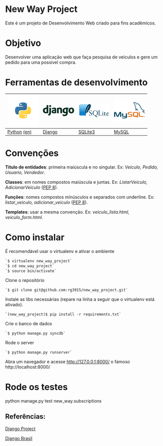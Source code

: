 New Way Project
===============

Este é um projeto de Desenvolvimento Web criado para fins acadêmicos.

# Objetivo

Desenvolver uma aplicação web que faça pesquisa de veículos e gere um pedido para uma possível compra.

# Ferramentas de desenvolvimento

| ![Python](fig/python100.png) | ![Django](fig/django100.png) | ![SQLite](fig/sqlite100.png) | ![MySQL](fig/mysql100.png)  |
|------------------------------|------------------------------|------------------------------|-----------------------------|
| [Python][2] [(en)][3] 	   | [Django][0]                  | [SQLite3][5]                 | [MySQL][6]                  |

# Convenções

**Título de entidades**: primeira maiúscula e no singular. Ex: *Veiculo, Pedido, Usuario, Vendedor*.

**Classes**: em nomes compostos maiúscula e juntas. Ex: *ListarVeiculo, AdicionarVeiculo* ([PEP 8][4]).

**Funções**: nomes compostos minúsculos e separados com underline. Ex: *listar_veiculo, adicionar_veiculo* ([PEP 8][4]).

**Templates**: usar a mesma convenção. Ex: *veiculo_lista.html, veiculo_form.html*.

# Como instalar

É recomendável usar o virtualenv e ativar o ambiente

	`$ virtualenv new_way_project`
	`$ cd new_way_project`
	`$ source bin/activate`

Clone o repositório

	`$ git clone git@github.com:rg3915/new_way_project.git`

Instale as libs necessárias (repare na linha a seguir que o virtualenv está ativado).

	`(new_way_project)$ pip install -r requirements.txt`

Crie o banco de dados

	`$ python manage.py syncdb`

Rode o server

	`$ python manage.py runserver`

Abra um navegador e acesse http://127.0.0.1:8000/ o famoso http://localhost:8000/

# Rode os testes

python manage.py test new_way.subscriptions

## Referências:

[Django Project][0]

[Django Brasil][1]

[0]: https://www.djangoproject.com/
[1]: http://www.djangobrasil.org/
[2]: http://www.python.org.br/wiki
[3]: https://www.python.org/
[4]: http://www.python.org.br/wiki/GuiaDeEstilo
[5]: http://www.sqlite.org/
[6]: http://www.mysql.com/